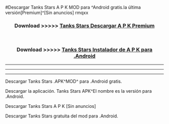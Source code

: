 #Descargar Tanks Stars  A P K MOD para ^Android gratis.la última versión[Premium]^[Sin anuncios] rmqxx



<div align="center">
<h3>Download >>>>> <a href="https://es-web.web.app/?es= Tanks Stars ">Tanks Stars  Descargar A P K Premium</a></h3><br>

<h3>Download >>>>> <a href="https://es-web.web.app/?es= Tanks Stars ">Tanks Stars  Instalador de A P K para .Android</a></h3>
</div>


----------------------------------------------------------

----------------------------------------------------------

----------------------------------------------------------

Descargar Tanks Stars  .APK^MOD^ para .Android gratis.

Descargar la aplicación. Tanks Stars  APK^El nombre es la versión para .Android.

Descargar Tanks Stars  A P K [Sin anuncios]

Descargar Tanks Stars  gratuita del mod para .Android.